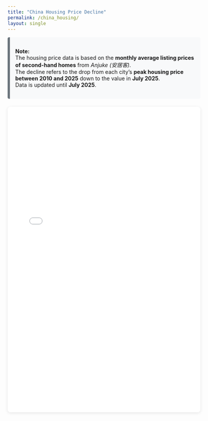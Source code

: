 ```yaml
---
title: "China Housing Price Decline"
permalink: /china_housing/
layout: single
---
```


<div style="background-color:#f8f9fa; border-left: 6px solid #6c757d; padding: 1em; margin-bottom: 1.5em; border-radius: 4px;">

**Note:**  
The housing price data is based on the **monthly average listing prices of second-hand homes** from *Anjuke (安居客)*.  
The decline refers to the drop from each city’s **peak housing price between 2010 and 2025** down to the value in **July 2025**.  
Data is updated until **July 2025**.

</div>

<iframe src="/files/index.html" width="100%" height="800px" style="border:none; border-radius:8px; box-shadow:0 2px 8px rgba(0,0,0,0.1);"></iframe>
